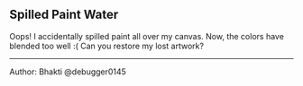 ## Spilled Paint Water

Oops! I accidentally spilled paint all over my canvas. Now, the colors have blended too well :(
Can you restore my lost artwork?

---

Author: Bhakti @debugger0145
